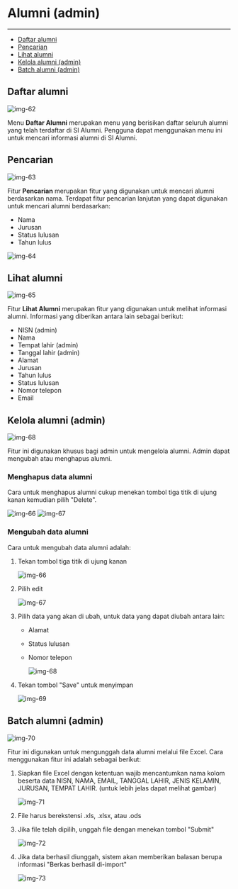# Alumni (admin)

---

- [Daftar alumni](#section-1)
- [Pencarian](#section-2)
- [Lihat alumni](#section-3)
- [Kelola alumni (admin)](#section-4)
- [Batch alumni (admin)](#section-5)

<a name="section-1"></a>
## Daftar alumni

![img-62][img-62]

Menu __Daftar Alumni__ merupakan menu yang berisikan daftar seluruh alumni yang telah terdaftar di SI Alumni. Pengguna dapat menggunakan menu ini untuk mencari informasi alumni di SI Alumni.

<a name="section-2"></a>
## Pencarian

![img-63][img-63]

Fitur __Pencarian__ merupakan fitur yang digunakan untuk mencari alumni berdasarkan nama. Terdapat fitur pencarian lanjutan yang dapat digunakan untuk mencari alumni berdasarkan:

- Nama
- Jurusan
- Status lulusan
- Tahun lulus

![img-64][img-64]

<a name="section-3"></a>
## Lihat alumni

![img-65][img-65]

Fitur __Lihat Alumni__ merupakan fitur yang digunakan untuk melihat informasi alumni. Informasi yang diberikan antara lain sebagai berikut:

- NISN (admin)
- Nama
- Tempat lahir (admin)
- Tanggal lahir (admin)
- Alamat
- Jurusan
- Tahun lulus
- Status lulusan
- Nomor telepon
- Email

<a name="section-4"></a>
## Kelola alumni (admin)

![img-68][img-68]

Fitur ini digunakan khusus bagi admin untuk mengelola alumni. Admin dapat mengubah atau menghapus alumni.

### Menghapus data alumni

Cara untuk menghapus alumni cukup menekan tombol tiga titik di ujung kanan kemudian pilih "Delete".

![img-66][img-66]
![img-67][img-67]

### Mengubah data alumni 

Cara untuk mengubah data alumni adalah:

1. Tekan tombol tiga titik di ujung kanan
	
	![img-66][img-66]

1. Pilih edit

	![img-67][img-67]

1. Pilih data yang akan di ubah, untuk data yang dapat diubah antara lain:

	- Alamat
	- Status lulusan
	- Nomor telepon

		![img-68][img-68]

1. Tekan tombol "Save" untuk menyimpan

	![img-69][img-69]

<a name="section-5"></a>
## Batch alumni (admin)

![img-70][img-70]

Fitur ini digunakan untuk mengunggah data alumni melalui file Excel. Cara menggunakan fitur ini adalah sebagai berikut:

1. Siapkan file Excel dengan ketentuan wajib mencantumkan nama kolom beserta data NISN, NAMA, EMAIL, TANGGAL LAHIR, JENIS KELAMIN, JURUSAN, TEMPAT LAHIR. (untuk lebih jelas dapat melihat gambar)

	![img-71][img-71]

1. File harus berekstensi .xls, .xlsx, atau .ods

1. Jika file telah dipilih, unggah file dengan menekan tombol "Submit"

	![img-72][img-72]

1. Jika data berhasil diunggah, sistem akan memberikan balasan berupa informasi "Berkas berhasil di-import"
	
	![img-73][img-73]

[img-62]: /assets/res/img-62.png
[img-63]: /assets/res/img-63.png
[img-64]: /assets/res/img-64.png
[img-65]: /assets/res/img-65.png
[img-66]: /assets/res/img-66.png
[img-67]: /assets/res/img-67.png
[img-68]: /assets/res/img-68.png
[img-69]: /assets/res/img-69.png
[img-70]: /assets/res/img-70.png
[img-71]: /assets/res/img-71.png
[img-72]: /assets/res/img-72.png
[img-73]: /assets/res/img-73.png
